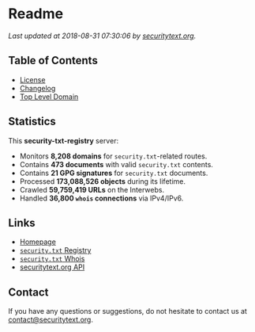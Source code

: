 # Readme

_Last updated at 2018-08-31 07:30:06 by [securitytext.org](https://securitytext.org)._

## Table of Contents

* [License](LICENSE.md)
* [Changelog](CHANGELOG.md)
* [Top Level Domain](TLD.md)

## Statistics

This **security-txt-registry** server:

* Monitors **8,208 domains** for `security.txt`-related routes.
* Contains **473 documents** with valid `security.txt` contents.
* Contains **21 GPG signatures** for `security.txt` documents.
* Processed **173,088,526 objects** during its lifetime.
* Crawled **59,759,419 URLs** on the Interwebs.
* Handled **36,800 `whois` connections** via IPv4/IPv6.

## Links

* [Homepage](https://securitytext.org)
* [`security.txt` Registry](https://registry.securitytext.org)
* [`security.txt` Whois](https://whois.securitytext.org)
* [securitytext.org API](https://registry.securitytext.org)

## Contact

If you have any questions or suggestions, do not hesitate to contact us at contact@securitytext.org.
